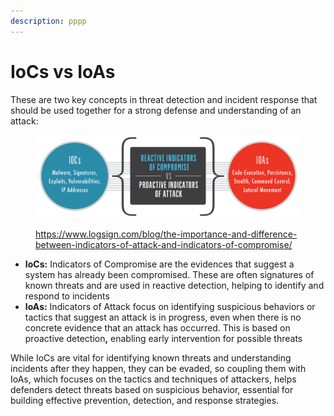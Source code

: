 ```yaml
---
description: pppp
---
```


# IoCs vs IoAs

These are two key concepts in threat detection and incident response that should be used together for a strong defense and understanding of an attack:

<figure><img src="../../.gitbook/assets/image (913).png" alt="" width="563"><figcaption><p><a href="https://www.logsign.com/blog/the-importance-and-difference-between-indicators-of-attack-and-indicators-of-compromise/">https://www.logsign.com/blog/the-importance-and-difference-between-indicators-of-attack-and-indicators-of-compromise/</a></p></figcaption></figure>

* **IoCs:** Indicators of Compromise are the evidences that suggest a system has already been compromised. These are often signatures of known threats and are used in reactive detection, helping to identify and respond to incidents
* **IoAs:** Indicators of Attack focus on identifying suspicious behaviors or tactics that suggest an attack is in progress, even when there is no concrete evidence that an attack has occurred. This is based on proactive detectio&#x6E;**,** enabling early intervention for possible threats

While IoCs are vital for identifying known threats and understanding incidents after they happen, they can be evaded, so coupling them with IoAs, which focuses on the tactics and techniques of attackers, helps defenders detect threats based on suspicious behavior, essential for building effective prevention, detection, and response strategies.

